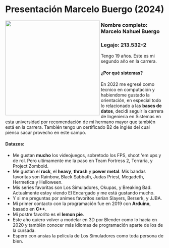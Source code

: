 # Presentación Marcelo Buergo (2024)
<img align="left" width="300px" border-radius= "7px"  src="https://github.com/pdepjm/2024-tp0-presentacion-marcelobuergo/assets/83769437/cf18a70a-b9e8-4408-8c4a-50160621c514">

### Nombre completo: Marcelo Nahuel Buergo

### Legajo: 213.532-2

Tengo 19 años. Este es mi segundo año en la carrera.

#### ¿Por qué sistemas?
En 2022 me egresé como tecnico en computación y habiendome gustado la orientación, en especial todo lo relacionado a las **bases de datos**, decidí seguir la carrera de Ingenieria en Sistemas en esta universidad por recomendación de mi hermano mayor que también está en la carrera. También tengo un certificado B2 de inglés del cual pienso sacar provecho en este campo.


#### Datazos:
- Me gustan **mucho** los videojuegos, sobretodo los FPS, shoot 'em ups y de rol. Pero ultimamente me la paso en Team Fortress 2, Terraria, y Project Zomboid.
- Me gustan el **rock**, el **heavy**, **thrash** y **power metal**. Mis bandas favoritas son Rainbow, Black Sabbath, Judas Priest, Megadeth, Hermetica y Helloween.
- Mis series favoritas son Los Simuladores, Okupas, y Breaking Bad. Actualmente estoy viendo El Encargado y me está gustando mucho.
- Y si me preguntas por animes favoritos serían Slayers, Berserk, y JJBA. 
- Mi primer contacto con la programación fue en 2019 con **Arduino**, basado en **C++**.
- Mi postre favorito es el **lemon pie**.
- Este año quiero volver a modelar en 3D por Blender como lo hacía en 2020 y también conocer más idiomas de programación aparte de los de la cursada.
- Espero con ansías la película de Los Simuladores como toda persona de bien.
